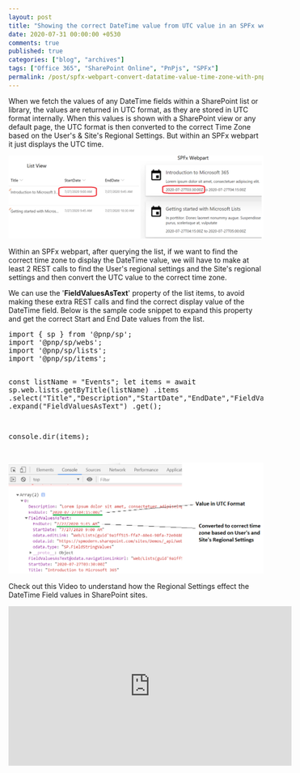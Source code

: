 ```yaml
---
layout: post
title: "Showing the correct DateTime value from UTC value in an SPFx webpart"
date: 2020-07-31 00:00:00 +0530
comments: true
published: true
categories: ["blog", "archives"]
tags: ["Office 365", "SharePoint Online", "PnPjs", "SPFx"]
permalink: /post/spfx-webpart-convert-datatime-value-time-zone-with-pnpjs
---
```

<!-- more -->

<p>When we fetch the values of any DateTime fields within a SharePoint list or library, the values are returned in UTC format, as they are stored in UTC format internally. When this values is shown with a SharePoint view or any default page, the UTC format is then converted to the correct Time Zone based on the User's &amp; Site's Regional Settings. But within an SPFx webpart it just displays the UTC time.</p>
<p><img src="/assets/images/spfx-webpart-date-format.png" alt="" /></p>
<p>Within an SPFx webpart, after querying the list, if we want to find the correct time zone to display the DateTime value, we will have to make at least 2 REST calls to find the User's regional settings and the Site's regional settings and then convert the UTC value to the correct time zone.</p>
<p>We can use the '<strong>FieldValuesAsText</strong>' property of the list items, to avoid making these extra REST calls and find the correct display value of the DateTime field. Below is the sample code snippet to expand this property and get the correct Start and End Date values from the list.</p>
<pre class="brush:js;auto-links:false;toolbar:false" contenteditable="false">import { sp } from '@pnp/sp';
import '@pnp/sp/webs';
import '@pnp/sp/lists';
import '@pnp/sp/items';

const listName = "Events";
let items = await sp.web.lists.getByTitle(listName)
.items
.select("Title","Description","StartDate","EndDate","FieldValuesAsText/StartDate","FieldValuesAsText/EndDate")
.expand("FieldValuesAsText")
.get();

console.dir(items);

</pre>
<p><img src="/assets/images/spfx-webpart-date-format-1.png" alt="" /></p>
<p>Check out this Video to understand how the Regional Settings effect the DateTime Field values in SharePoint sites.</p>
<div class="ytEmbed"><iframe src="https://www.youtube.com/embed/OGytQVwidyU" width="560" height="315" frameborder="0" allowfullscreen="allowfullscreen"></iframe></div>
